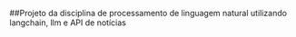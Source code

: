 ##Projeto da disciplina de processamento de linguagem natural utilizando langchain, llm e API de notícias
